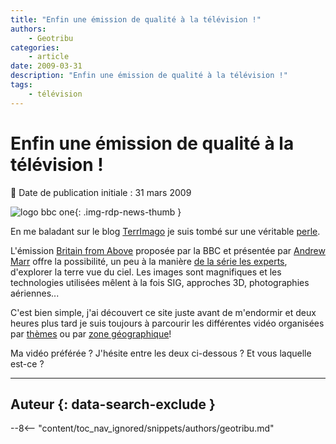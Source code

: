 ```yaml
---
title: "Enfin une émission de qualité à la télévision !"
authors:
    - Geotribu
categories:
    - article
date: 2009-03-31
description: "Enfin une émission de qualité à la télévision !"
tags:
    - télévision
---
```


# Enfin une émission de qualité à la télévision !

:calendar: Date de publication initiale : 31 mars 2009

![logo bbc one](https://cdn.geotribu.fr/img/logos-icones/divers/bbc.png "logo bbc one"){: .img-rdp-news-thumb }

En me baladant sur le blog [TerrImago](http://terrimago.blogspot.com/) je suis tombé sur une véritable [perle](http://terrimago.blogspot.com/2009/03/britain-from-above-la-terre-vue-du-ciel.html).

L'émission [Britain from Above](http://www.bbc.co.uk/britainfromabove/) proposée par la BBC et présentée par [Andrew Marr](http://www.bbc.co.uk/britainfromabove/about/andrewmarr.shtml) offre la possibilité, un peu à la manière [de la série les experts](https://fr.wikipedia.org/wiki/Les_Experts_(s%C3%A9rie_t%C3%A9l%C3%A9vis%C3%A9e)), d'explorer la terre vue du ciel. Les images sont magnifiques et les technologies utilisées mêlent à la fois SIG, approches 3D, photographies aériennes...

C'est bien simple, j'ai découvert ce site juste avant de m'endormir et deux heures plus tard je suis toujours à parcourir les différentes vidéo organisées par [thèmes](http://www.bbc.co.uk/britainfromabove/stories/index.shtml) ou par [zone géographique](http://www.bbc.co.uk/britainfromabove/map/)!

Ma vidéo préférée ? J'hésite entre les deux ci-dessous ? Et vous laquelle est-ce ?

----

## Auteur {: data-search-exclude }

--8<-- "content/toc_nav_ignored/snippets/authors/geotribu.md"

